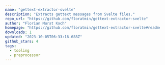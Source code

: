 ```yaml
---
name: "gettext-extractor-svelte"
description: "Extracts gettext messages from Svelte files."
repo_url: "https://github.com/floratmin/gettext-extractor-svelte"
author: "Florian Murat Koch"
homepage: "https://github.com/floratmin/gettext-extractor-svelte#readme"
downloads: 1
updated: "2023-10-05T06:33:16.688Z"
github_stars: 4
tags: 
  - tooling
  - preprocessor
---
```

